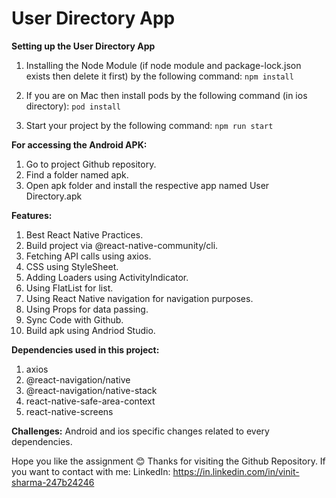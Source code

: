 # User Directory App
**Setting up the User Directory App**
1. Installing the Node Module (if node module and package-lock.json exists then delete it first) by the following command:
`npm install `

2. If you are on Mac then install pods by the following command (in ios directory):
`pod install`

3. Start your project by the following command:
`npm run start`

**For accessing the Android APK:**
1. Go to project Github repository.
2. Find a folder named apk.
3. Open apk folder and install the respective app named User Directory.apk

**Features:**
 1. Best React Native Practices.
 2. Build project via @react-native-community/cli.
 3. Fetching API calls using axios.
 4. CSS using StyleSheet.
 5. Adding Loaders using ActivityIndicator.
 6. Using FlatList for list.
 7. Using React Native navigation for navigation purposes.
 8. Using Props for data passing.
 9. Sync Code with Github.
 10. Build apk using Andriod Studio.

**Dependencies used in this project:**
1. axios
2. @react-navigation/native
3. @react-navigation/native-stack
4. react-native-safe-area-context
5. react-native-screens   
 
 **Challenges:**
 Android and ios specific changes related to every dependencies.
 
Hope you like the assignment 😊
Thanks for visiting the Github Repository.
If you want to contact with me:
LinkedIn: https://in.linkedin.com/in/vinit-sharma-247b24246